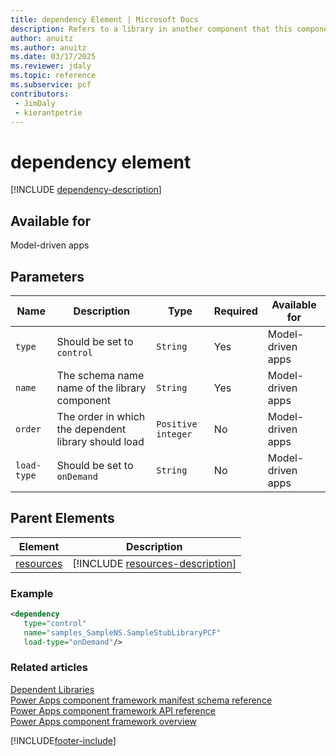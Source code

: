 ```yaml
---
title: dependency Element | Microsoft Docs
description: Refers to a library in another component that this component depends on.
author: anuitz
ms.author: anuitz
ms.date: 03/17/2025
ms.reviewer: jdaly
ms.topic: reference
ms.subservice: pcf
contributors:
 - JimDaly
 - kierantpetrie
---
```


# dependency element

[!INCLUDE [dependency-description](includes/dependency-description.md)]

## Available for

Model-driven apps

## Parameters

|Name|Description|Type|Required|Available for|
|--|--|--|--|-----|
|`type`|Should be set to `control`|`String`|Yes|Model-driven apps |
|`name`|The schema name name of the library component|`String`|Yes|Model-driven  apps |
|`order`|The order in which the dependent library should load|`Positive integer`|No|Model-driven  apps |
|`load-type`|Should be set to `onDemand`|`String`|No|Model-driven  apps |

## Parent Elements

|Element|Description|
|--|--|
|[resources](resources.md)|[!INCLUDE [resources-description](includes/resources-description.md)]|

### Example

```XML
<dependency 
   type="control" 
   name="samples_SampleNS.SampleStubLibraryPCF" 
   load-type="onDemand"/>
```

### Related articles

[Dependent Libraries](../dependent-libraries.md)   
[Power Apps component framework manifest schema reference](index.md)   
[Power Apps component framework API reference](../reference/index.md)   
[Power Apps component framework overview](../overview.md)

[!INCLUDE[footer-include](../../../includes/footer-banner.md)]
